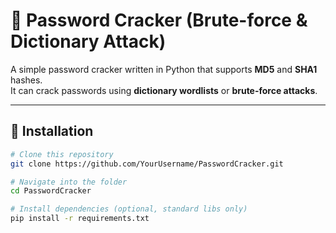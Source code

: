 # 🔐 Password Cracker (Brute-force & Dictionary Attack)

A simple password cracker written in Python that supports **MD5** and **SHA1** hashes.  
It can crack passwords using **dictionary wordlists** or **brute-force attacks**.

---

## 🚀 Installation
```bash
# Clone this repository
git clone https://github.com/YourUsername/PasswordCracker.git

# Navigate into the folder
cd PasswordCracker

# Install dependencies (optional, standard libs only)
pip install -r requirements.txt
